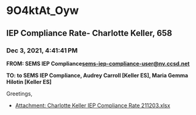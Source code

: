 # 9O4ktAt_Oyw
## IEP Compliance Rate- Charlotte Keller, 658
### Dec 3, 2021, 4:41:41 PM
**FROM: SEMS IEP Compliance<sems-iep-compliance-user@nv.ccsd.net>**

**TO: to SEMS IEP Compliance, Audrey Carroll [Keller ES], Maria Gemma Hilotin [Keller ES]**


Greetings,  





* [Attachment: Charlotte Keller IEP Compliance Rate 211203.xlsx](9O4ktAt_Oyw-attachment-1.xlsx)
